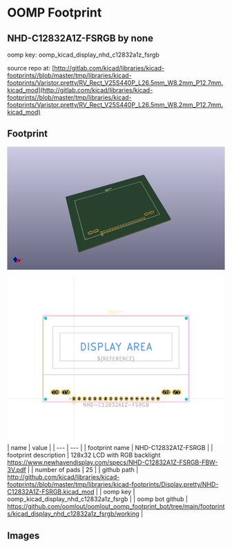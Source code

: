 # OOMP Footprint  
## NHD-C12832A1Z-FSRGB  by none  
  
oomp key: oomp_kicad_display_nhd_c12832a1z_fsrgb  
  
source repo at: [http://gitlab.com/kicad/libraries/kicad-footprints//blob/master/tmp/libraries/kicad-footprints/Varistor.pretty/RV_Rect_V25S440P_L26.5mm_W8.2mm_P12.7mm.kicad_mod](http://gitlab.com/kicad/libraries/kicad-footprints//blob/master/tmp/libraries/kicad-footprints/Varistor.pretty/RV_Rect_V25S440P_L26.5mm_W8.2mm_P12.7mm.kicad_mod)  
## Footprint  
  
[![working_kicad_pcb_3d.png](working_kicad_pcb_3d_600.png)](working_kicad_pcb_3d.png)  
  
[![working.png](working_600.png)](working.png)  
| name | value | 
| --- | --- | 
| footprint name | NHD-C12832A1Z-FSRGB | 
| footprint description | 128x32 LCD with RGB backlight https://www.newhavendisplay.com/specs/NHD-C12832A1Z-FSRGB-FBW-3V.pdf | 
| number of pads | 25 | 
| github path | http://github.com/kicad/libraries/kicad-footprints//blob/master/tmp/libraries/kicad-footprints/Display.pretty/NHD-C12832A1Z-FSRGB.kicad_mod | 
| oomp key | oomp_kicad_display_nhd_c12832a1z_fsrgb | 
| oomp bot github | https://github.com/oomlout/oomlout_oomp_footprint_bot/tree/main/footprints/kicad_display_nhd_c12832a1z_fsrgb/working | 
## Images  
